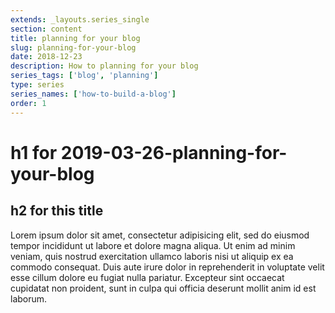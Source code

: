 ```yaml
---
extends: _layouts.series_single
section: content
title: planning for your blog
slug: planning-for-your-blog
date: 2018-12-23
description: How to planning for your blog
series_tags: ['blog', 'planning']
type: series
series_names: ['how-to-build-a-blog']
order: 1
---
```


# h1 for 2019-03-26-planning-for-your-blog

## h2 for this title 

Lorem ipsum dolor sit amet, consectetur adipisicing elit, sed do eiusmod
tempor incididunt ut labore et dolore magna aliqua. Ut enim ad minim veniam,
quis nostrud exercitation ullamco laboris nisi ut aliquip ex ea commodo
consequat. Duis aute irure dolor in reprehenderit in voluptate velit esse
cillum dolore eu fugiat nulla pariatur. Excepteur sint occaecat cupidatat non
proident, sunt in culpa qui officia deserunt mollit anim id est laborum.